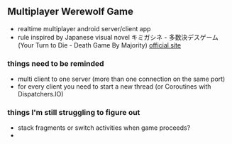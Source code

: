## Multiplayer Werewolf Game

- realtime multiplayer android server/client app
- rule inspired by Japanese visual novel キミガシネ - 多数決デスゲーム(Your Turn to Die - Death Game By Majority)
[official site](https://site.nicovideo.jp/atsumaru/contents/kimigashine/)


### things need to be reminded
- multi client to one server (more than one connection on the same port)
- for every client you need to start a new thread (or Coroutines with Dispatchers.IO)

### things I'm still struggling to figure out
- stack fragments or switch activities when game proceeds?
- 
